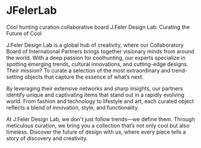 # JFelerLab
Cool hunting curation collaborative board
J.Feler Design Lab: Curating the Future of Cool

J.Feler Design Lab is a global hub of creativity, where our Collaboratory Board of International Partners brings together visionary minds from around the world. With a deep passion for coolhunting, our experts specialize in spotting emerging trends, cultural innovations, and cutting-edge designs. Their mission? To curate a selection of the most extraordinary and trend-setting objects that capture the essence of what’s next.

By leveraging their extensive networks and sharp insights, our partners identify unique and captivating items that stand out in a rapidly evolving world. From fashion and technology to lifestyle and art, each curated object reflects a blend of innovation, style, and functionality.

At J.Feler Design Lab, we don't just follow trends—we define them. Through meticulous curation, we bring you a collection that’s not only cool but also timeless. Discover the future of design with us, where every piece tells a story of discovery and creativity.
